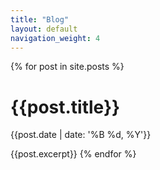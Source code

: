 ```yaml
---
title: "Blog"
layout: default
navigation_weight: 4
---
```


{% for post in site.posts %}
# {{post.title}}
{{post.date | date: '%B %d, %Y'}}

{{post.excerpt}}
{% endfor %}
